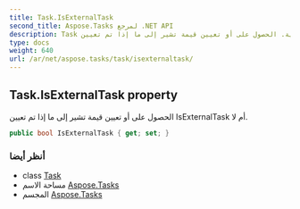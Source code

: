 ```yaml
---
title: Task.IsExternalTask
second_title: Aspose.Tasks لمرجع .NET API
description: Task ملكية. الحصول على أو تعيين قيمة تشير إلى ما إذا تم تعيين IsExternalTask أم لا.
type: docs
weight: 640
url: /ar/net/aspose.tasks/task/isexternaltask/
---
```

## Task.IsExternalTask property

الحصول على أو تعيين قيمة تشير إلى ما إذا تم تعيين IsExternalTask أم لا.

```csharp
public bool IsExternalTask { get; set; }
```

### أنظر أيضا

* class [Task](../)
* مساحة الاسم [Aspose.Tasks](../../task/)
* المجسم [Aspose.Tasks](../../../)


